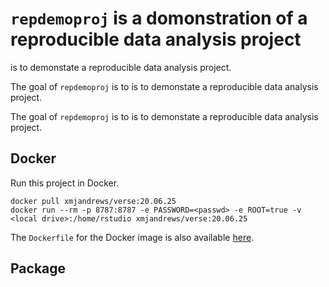 
<!-- README.md is generated from README.Rmd. Please edit that file -->

# `repdemoproj` is a domonstration of a reproducible data analysis project

<!-- badges: start -->

<!-- badges: end -->

is to demonstate a reproducible data analysis project.

The goal of `repdemoproj` is to is to demonstate a reproducible data
analysis project.

The goal of `repdemoproj` is to is to demonstate a reproducible data
analysis project.

## Docker

Run this project in Docker.

``` 
docker pull xmjandrews/verse:20.06.25
docker run --rm -p 8787:8787 -e PASSWORD=<passwd> -e ROOT=true -v <local drive>:/home/rstudio xmjandrews/verse:20.06.25 
```

The `Dockerfile` for the Docker image is also available
[here](Dockerfile).

## Package
